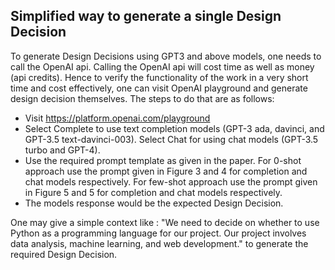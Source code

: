 ## Simplified way to generate a single Design Decision

To generate Design Decisions using GPT3 and above models, one needs to call the OpenAI api.
Calling the OpenAI api will cost time as well as money (api credits).
Hence to verify the functionality of the work in a very short time and cost effectively, one can visit OpenAI playground and generate design decision themselves. The steps to do that are as follows:

 - Visit https://platform.openai.com/playground
 - Select Complete to use text completion models (GPT-3 ada, davinci, and GPT-3.5 text-davinci-003). Select Chat for using chat models (GPT-3.5 turbo and GPT-4).
 - Use the required prompt template as given in the paper. For 0-shot approach use the prompt given in Figure 3 and 4 for completion and chat models respectively. For few-shot approach use the prompt given in Figure 5 and 5 for completion and chat models respectively.
 - The models response would be the expected Design Decision.

One may give a simple context like : "We need to decide on whether to use Python as a programming language for our project. Our project involves data analysis, machine learning, and web development." to generate the required Design Decision.

